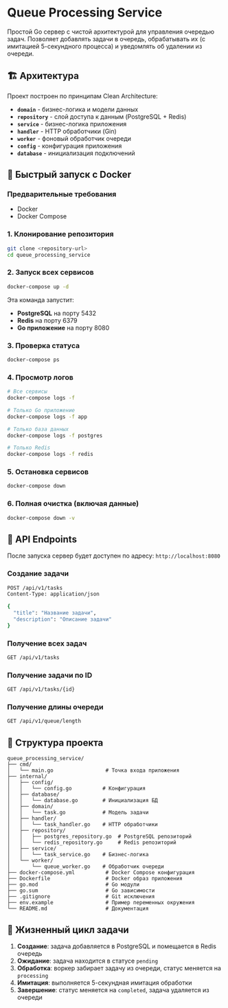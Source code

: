 # Queue Processing Service

Простой Go сервер с чистой архитектурой для управления очередью задач. Позволяет добавлять задачи в очередь, обрабатывать их (с имитацией 5-секундного процесса) и уведомлять об удалении из очереди.

## 🏗️ Архитектура

Проект построен по принципам Clean Architecture:

- **`domain`** - бизнес-логика и модели данных
- **`repository`** - слой доступа к данным (PostgreSQL + Redis)
- **`service`** - бизнес-логика приложения
- **`handler`** - HTTP обработчики (Gin)
- **`worker`** - фоновый обработчик очереди
- **`config`** - конфигурация приложения
- **`database`** - инициализация подключений

## 🚀 Быстрый запуск с Docker

### Предварительные требования

- Docker
- Docker Compose

### 1. Клонирование репозитория

```bash
git clone <repository-url>
cd queue_processing_service
```

### 2. Запуск всех сервисов

```bash
docker-compose up -d
```

Эта команда запустит:
- **PostgreSQL** на порту 5432
- **Redis** на порту 6379
- **Go приложение** на порту 8080

### 3. Проверка статуса

```bash
docker-compose ps
```

### 4. Просмотр логов

```bash
# Все сервисы
docker-compose logs -f

# Только Go приложение
docker-compose logs -f app

# Только база данных
docker-compose logs -f postgres

# Только Redis
docker-compose logs -f redis
```

### 5. Остановка сервисов

```bash
docker-compose down
```

### 6. Полная очистка (включая данные)

```bash
docker-compose down -v
```



## 📡 API Endpoints

После запуска сервер будет доступен по адресу: `http://localhost:8080`

### Создание задачи
```bash
POST /api/v1/tasks
Content-Type: application/json

{
  "title": "Название задачи",
  "description": "Описание задачи"
}
```

### Получение всех задач
```bash
GET /api/v1/tasks
```

### Получение задачи по ID
```bash
GET /api/v1/tasks/{id}
```

### Получение длины очереди
```bash
GET /api/v1/queue/length
```

## 📁 Структура проекта

```
queue_processing_service/
├── cmd/
│   └── main.go                 # Точка входа приложения
├── internal/
│   ├── config/
│   │   └── config.go          # Конфигурация
│   ├── database/
│   │   └── database.go        # Инициализация БД
│   ├── domain/
│   │   └── task.go            # Модель задачи
│   ├── handler/
│   │   └── task_handler.go    # HTTP обработчики
│   ├── repository/
│   │   ├── postgres_repository.go  # PostgreSQL репозиторий
│   │   └── redis_repository.go     # Redis репозиторий
│   ├── service/
│   │   └── task_service.go    # Бизнес-логика
│   └── worker/
│       └── queue_worker.go    # Обработчик очереди
├── docker-compose.yml          # Docker Compose конфигурация
├── Dockerfile                  # Docker образ приложения
├── go.mod                      # Go модули
├── go.sum                      # Go зависимости
├── .gitignore                  # Git исключения
├── env.example                 # Пример переменных окружения
└── README.md                   # Документация
```

## 🔄 Жизненный цикл задачи

1. **Создание**: задача добавляется в PostgreSQL и помещается в Redis очередь
2. **Ожидание**: задача находится в статусе `pending`
3. **Обработка**: воркер забирает задачу из очереди, статус меняется на `processing`
4. **Имитация**: выполняется 5-секундная имитация обработки
5. **Завершение**: статус меняется на `completed`, задача удаляется из очереди

